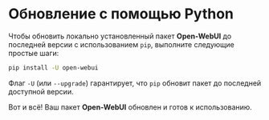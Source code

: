 # Обновление с помощью Python

Чтобы обновить локально установленный пакет **Open-WebUI** до последней версии с использованием `pip`, выполните следующие простые шаги:

```bash
pip install -U open-webui
```

Флаг `-U` (или `--upgrade`) гарантирует, что `pip` обновит пакет до последней доступной версии.

Вот и всё! Ваш пакет **Open-WebUI** обновлен и готов к использованию.
